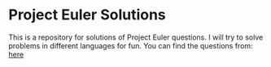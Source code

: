 # Project Euler Solutions
This is a repository for solutions of Project Euler questions. I will try to solve problems in different languages for fun. 
You can find the questions from: [here](https://projecteuler.net/about)
